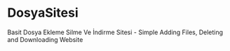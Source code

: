 # DosyaSitesi
Basit Dosya Ekleme Silme Ve İndirme Sitesi - Simple Adding Files, Deleting and Downloading Website
